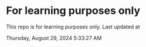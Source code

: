 # For learning purposes only
This repo is for learning purposes only.
Last updated at

Thursday, August 29, 2024 5:33:27 AM

